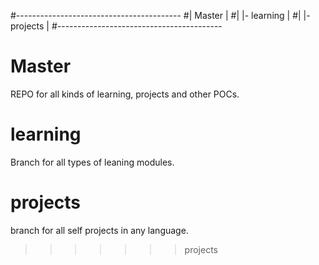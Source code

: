 #-----------------------------------------
#|     Master                            |
#|       |-  learning                    |
#|       |-  projects                    |
#-----------------------------------------

# Master
REPO for all kinds of learning, projects and other POCs.
# learning
Branch for all types of leaning modules.
# projects
branch for all self projects in any language.
>>>>>>> projects
